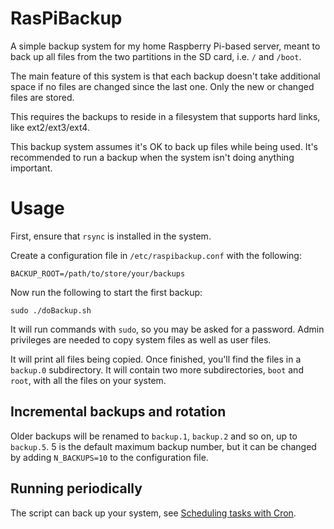 # RasPiBackup

A simple backup system for my home Raspberry Pi-based server, meant to back up all files from the two partitions in the SD card, i.e. `/` and `/boot`.

The main feature of this system is that each backup doesn't take additional space if no files are changed since the last one. Only the new or changed files are stored.

This requires the backups to reside in a filesystem that supports hard links, like ext2/ext3/ext4.

This backup system assumes it's OK to back up files while being used. It's recommended to run a backup when the system isn't doing anything important.

# Usage

First, ensure that `rsync` is installed in the system.

Create a configuration file in `/etc/raspibackup.conf` with the following:

```
BACKUP_ROOT=/path/to/store/your/backups
```

Now run the following to start the first backup:
```
sudo ./doBackup.sh
```
It will run commands with `sudo`, so you may be asked for a password. Admin privileges are needed to copy system files as well as user files.

It will print all files being copied. 
Once finished, you'll find the files in a `backup.0` subdirectory. It will contain two more subdirectories, `boot` and `root`, with all the files on your system.

## Incremental backups and rotation

Older backups will be renamed to `backup.1`, `backup.2` and so on, up to `backup.5`. 5 is the default maximum backup number, but it can be changed by adding `N_BACKUPS=10` to the configuration file.

## Running periodically

The script can back up your system, see [Scheduling tasks with Cron](https://www.raspberrypi.org/documentation/linux/usage/cron.md).

